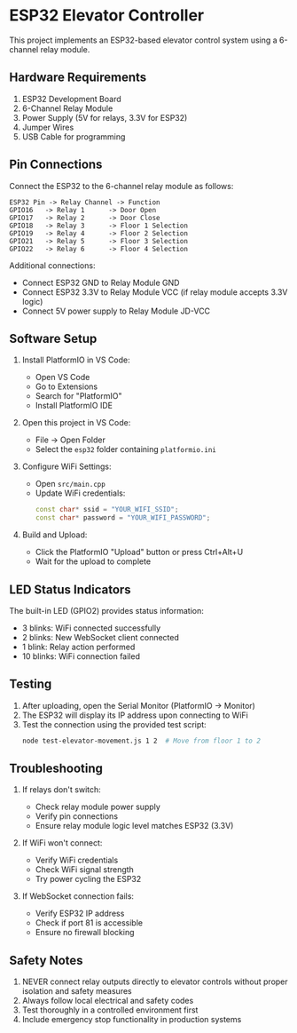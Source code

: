 # ESP32 Elevator Controller

This project implements an ESP32-based elevator control system using a 6-channel relay module.

## Hardware Requirements

1. ESP32 Development Board
2. 6-Channel Relay Module
3. Power Supply (5V for relays, 3.3V for ESP32)
4. Jumper Wires
5. USB Cable for programming

## Pin Connections

Connect the ESP32 to the 6-channel relay module as follows:

```
ESP32 Pin -> Relay Channel -> Function
GPIO16   -> Relay 1      -> Door Open
GPIO17   -> Relay 2      -> Door Close
GPIO18   -> Relay 3      -> Floor 1 Selection
GPIO19   -> Relay 4      -> Floor 2 Selection
GPIO21   -> Relay 5      -> Floor 3 Selection
GPIO22   -> Relay 6      -> Floor 4 Selection
```

Additional connections:
- Connect ESP32 GND to Relay Module GND
- Connect ESP32 3.3V to Relay Module VCC (if relay module accepts 3.3V logic)
- Connect 5V power supply to Relay Module JD-VCC

## Software Setup

1. Install PlatformIO in VS Code:
   - Open VS Code
   - Go to Extensions
   - Search for "PlatformIO"
   - Install PlatformIO IDE

2. Open this project in VS Code:
   - File -> Open Folder
   - Select the `esp32` folder containing `platformio.ini`

3. Configure WiFi Settings:
   - Open `src/main.cpp`
   - Update WiFi credentials:
     ```cpp
     const char* ssid = "YOUR_WIFI_SSID";
     const char* password = "YOUR_WIFI_PASSWORD";
     ```

4. Build and Upload:
   - Click the PlatformIO "Upload" button or press Ctrl+Alt+U
   - Wait for the upload to complete

## LED Status Indicators

The built-in LED (GPIO2) provides status information:
- 3 blinks: WiFi connected successfully
- 2 blinks: New WebSocket client connected
- 1 blink: Relay action performed
- 10 blinks: WiFi connection failed

## Testing

1. After uploading, open the Serial Monitor (PlatformIO -> Monitor)
2. The ESP32 will display its IP address upon connecting to WiFi
3. Test the connection using the provided test script:
   ```bash
   node test-elevator-movement.js 1 2  # Move from floor 1 to 2
   ```

## Troubleshooting

1. If relays don't switch:
   - Check relay module power supply
   - Verify pin connections
   - Ensure relay module logic level matches ESP32 (3.3V)

2. If WiFi won't connect:
   - Verify WiFi credentials
   - Check WiFi signal strength
   - Try power cycling the ESP32

3. If WebSocket connection fails:
   - Verify ESP32 IP address
   - Check if port 81 is accessible
   - Ensure no firewall blocking

## Safety Notes

1. NEVER connect relay outputs directly to elevator controls without proper isolation and safety measures
2. Always follow local electrical and safety codes
3. Test thoroughly in a controlled environment first
4. Include emergency stop functionality in production systems 